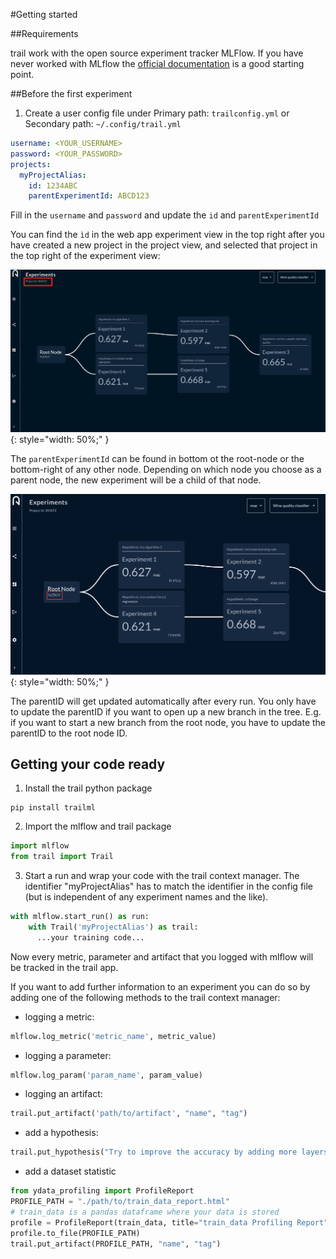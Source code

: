 #Getting started



##Requirements

trail work with the open source experiment tracker MLFlow. If you have never worked with MLflow the [official documentation](https://mlflow.org/docs/latest/index.html) is a good starting point.

##Before the first experiment

1. Create a user config file under 
Primary path: ```trailconfig.yml``` or
Secondary path: ```~/.config/trail.yml```

``` yaml
username: <YOUR_USERNAME>
password: <YOUR_PASSWORD>
projects:
  myProjectAlias:
    id: 1234ABC
    parentExperimentId: ABCD123
```
Fill in the ```username``` and ```password``` and update the ```id``` and ```parentExperimentId```

You can find the ```ìd``` in the web app experiment view in the top right after you have created a new project in the project view, and selected that project in the top right of the experiment view:

![ID_in_Flow](/ID_in_Flow.png){: style="width: 50%;" }

The ```parentExperimentId``` can be found in bottom ot the root-node or the bottom-right of any other node. Depending on which node you choose as a parent node, the new experiment will be a child of that node.

![parentID_in_Flow](/parent_ID_in_Flow.png){: style="width: 50%;" }

The parentID will get updated automatically after every run. You only have to update the parentID if you want to open up a new branch in the tree.
E.g. if you want to start a new branch from the root node, you have to update the parentID to the root node ID.

## Getting your code ready

1. Install the trail python package
``` shell
pip install trailml
```

2. Import the mlflow and trail package
``` python
import mlflow
from trail import Trail
```

3. Start a run and wrap your code with the trail context manager. The identifier "myProjectAlias" has to match the identifier in the config file (but is independent of any experiment names and the like).
``` python
with mlflow.start_run() as run:
    with Trail('myProjectAlias') as trail:
      ...your training code...
```

Now every metric, parameter and artifact that you logged with mlflow will be tracked in the trail app.

If you want to add further information to an experiment you can do so by adding one of the following methods to the trail context manager:

- logging a metric:
``` python
mlflow.log_metric('metric_name', metric_value)
```
- logging a parameter:
``` python
mlflow.log_param('param_name', param_value)
```
- logging an artifact:
``` python
trail.put_artifact('path/to/artifact', "name", "tag")
```

- add a hypothesis:
``` python
trail.put_hypothesis("Try to improve the accuracy by adding more layers to the model")
```

- add a dataset statistic
``` python
from ydata_profiling import ProfileReport
PROFILE_PATH = "./path/to/train_data_report.html"
# train_data is a pandas dataframe where your data is stored
profile = ProfileReport(train_data, title="train_data Profiling Report")
profile.to_file(PROFILE_PATH)
trail.put_artifact(PROFILE_PATH, "name", "tag")
```